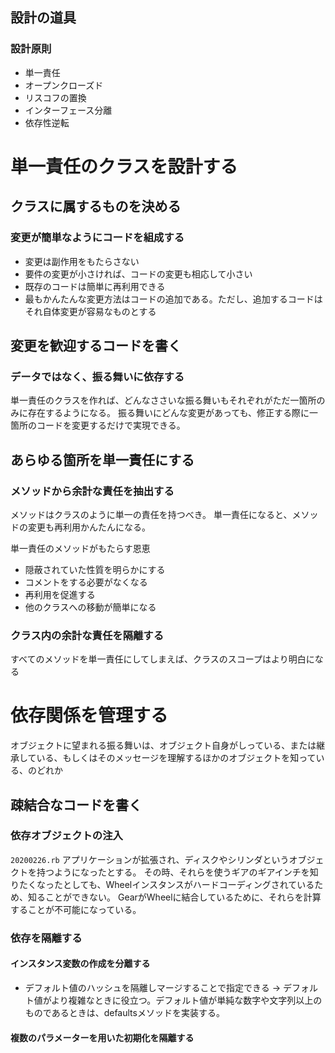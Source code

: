## 設計の道具
### 設計原則
* 単一責任
* オープンクローズド
* リスコフの置換
* インターフェース分離
* 依存性逆転

# 単一責任のクラスを設計する
## クラスに属するものを決める
### 変更が簡単なようにコードを組成する
* 変更は副作用をもたらさない
* 要件の変更が小さければ、コードの変更も相応して小さい
* 既存のコードは簡単に再利用できる
* 最もかんたんな変更方法はコードの追加である。ただし、追加するコードはそれ自体変更が容易なものとする

## 変更を歓迎するコードを書く
### データではなく、振る舞いに依存する
単一責任のクラスを作れば、どんなささいな振る舞いもそれぞれがただ一箇所のみに存在するようになる。
振る舞いにどんな変更があっても、修正する際に一箇所のコードを変更するだけで実現できる。

## あらゆる箇所を単一責任にする
### メソッドから余計な責任を抽出する
メソッドはクラスのように単一の責任を持つべき。
単一責任になると、メソッドの変更も再利用かんたんになる。

単一責任のメソッドがもたらす恩恵
* 隠蔽されていた性質を明らかにする
* コメントをする必要がなくなる
* 再利用を促進する
* 他のクラスへの移動が簡単になる

### クラス内の余計な責任を隔離する
すべてのメソッドを単一責任にしてしまえば、クラスのスコープはより明白になる


# 依存関係を管理する
オブジェクトに望まれる振る舞いは、オブジェクト自身がしっている、または継承している、もしくはそのメッセージを理解するほかのオブジェクトを知っている、のどれか
## 疎結合なコードを書く
### 依存オブジェクトの注入
`20200226.rb`
アプリケーションが拡張され、ディスクやシリンダというオブジェクトを持つようになったとする。
その時、それらを使うギアのギアインチを知りたくなったとしても、Wheelインスタンスがハードコーディングされているため、知ることができない。
GearがWheelに結合しているために、それらを計算することが不可能になっている。

### 依存を隔離する
#### インスタンス変数の作成を分離する
* デフォルト値のハッシュを隔離しマージすることで指定できる -> デフォルト値がより複雑なときに役立つ。デフォルト値が単純な数字や文字列以上のものであるときは、defaultsメソッドを実装する。


#### 複数のパラメーターを用いた初期化を隔離する
